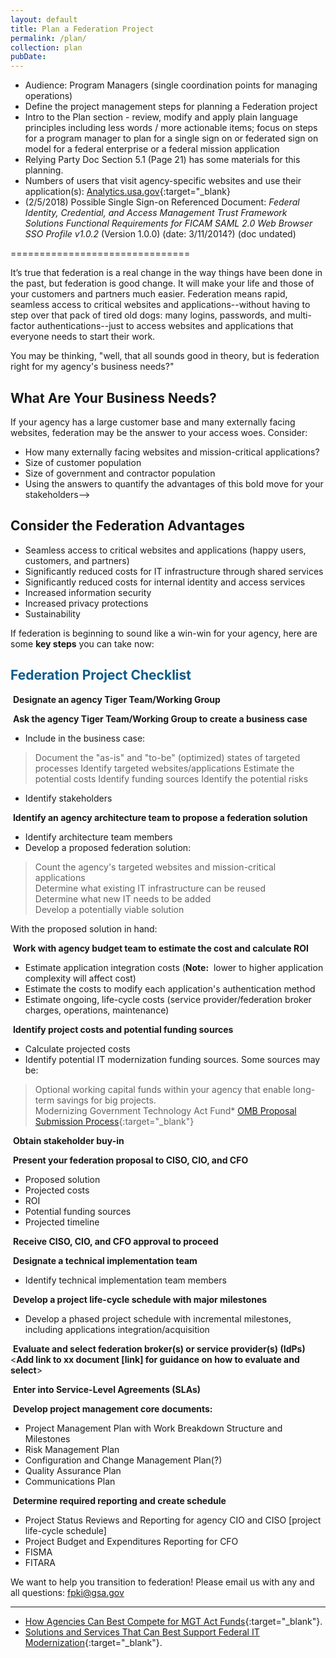 ```yaml
---
layout: default
title: Plan a Federation Project
permalink: /plan/
collection: plan
pubDate: 
---
```


- Audience: Program Managers (single coordination points for managing operations)
- Define the project management steps for planning a Federation project 
- Intro to the Plan section - review, modify and apply plain language principles including less words / more actionable items; focus on steps for a program manager to plan for a single sign on or federated sign on model for a federal enterprise or a federal mission application
- Relying Party Doc Section 5.1 (Page 21) has some materials for this planning.
- Numbers of users that visit agency-specific websites and use their application(s):  [Analytics.usa.gov](https://analytics.usa.gov/){:target="_blank}
- (2/5/2018) Possible Single Sign-on Referenced Document: _Federal Identity, Credential, and Access Management Trust Framework Solutions Functional Requirements for FICAM SAML 2.0 Web Browser SSO Profile v1.0.2_ (Version 1.0.0) (date: 3/11/2014?) (doc undated)

===============================

It’s true that federation is a real change in the way things have been done in the past, but federation is good change. It will make your life and those of your customers and partners much easier.  Federation means rapid, seamless access to critical websites and applications--without having to step over that pack of tired old dogs:  many logins, passwords, and multi-factor authentications--just to access websites and applications that everyone needs to start their work.  

You may be thinking, "well, that all sounds good in theory, but is federation right for my agency's business needs?" 

## What Are Your Business Needs? 

If your agency has a large customer base and many externally facing websites, federation may be the answer to your access woes. Consider:

* How many externally facing websites and mission-critical applications?
* Size of customer population<!--Most visited Federal Government websites:  https://analytics.usa.gov/-->
* Size of government and contractor population<!--Includes "partners"?-->
* Using the answers to quantify the advantages of this bold move for your stakeholders-->

## Consider the Federation Advantages 

* Seamless access to critical websites and applications (happy users, customers, and partners)
* Significantly reduced costs for IT infrastructure through shared services<!--and reuse?-->
* Significantly reduced costs for internal identity and access services
* Increased information security
* Increased privacy protections
* Sustainability

If federation is beginning to sound like a win-win for your agency, here are some **key steps** you can take now:

## <span style="color: #0C5C89">**Federation Project Checklist**</span>

<i class="fa fa-check-square-o"></i> &nbsp;**Designate an agency Tiger Team/Working Group**

<i class="fa fa-check-square-o"></i> &nbsp;**Ask the agency Tiger Team/Working Group to create a business case**
* Include in the business case:
> Document the "as-is" and "to-be" (optimized) states of targeted processes
> Identify targeted websites/applications
> Estimate the potential costs
> Identify funding sources<!--e.g., Technology Modernization Fund established by the Modernizing Government Technology Act-->
> Identify the potential risks
* Identify stakeholders<!--FICAM Roadmap list of Stakeholders is voluminous. How does PM identify which stakeholders must approve?-->

<i class="fa fa-check-square-o"></i> &nbsp;**Identify an agency architecture team to propose a federation solution**
* Identify architecture team members
* Develop a proposed federation solution:<br>
> Count the agency's targeted websites and mission-critical applications<br>
> Determine what existing IT infrastructure can be reused<br>
> Determine what new IT needs to be added<br>
> Develop a potentially viable solution<br>

With the proposed solution in hand:

<i class="fa fa-check-square-o"></i> &nbsp;**Work with agency budget team to estimate the cost and calculate ROI**
* Estimate application integration costs (**Note:**&nbsp;&nbsp;lower to higher application complexity will affect cost)
* Estimate the costs to modify each application's authentication method
* Estimate ongoing, life-cycle costs (service provider/federation broker charges, operations, maintenance)<!--Explain federation broker for PM audience.  Are we suggesting that a solution might be MAX.gov or Login.gov?-->

<i class="fa fa-check-square-o"></i> &nbsp;**Identify project costs and potential funding sources**
* Calculate projected costs
* Identify potential IT modernization funding sources. Some sources may be: 
> Optional working capital funds within your agency that enable long-term savings for big projects.<br> 
> Modernizing Government Technology Act Fund* [OMB Proposal Submission Process](https://www.whitehouse.gov/wp-content/uploads/2017/11/M-18-12.pdf){:target="_blank"}<br>

<i class="fa fa-check-square-o"></i> &nbsp;**Obtain stakeholder buy-in**
<!--FICAM Roadmap list of stakeholders is voluminous.  How does PM know which stakeholders must approve?-->

<i class="fa fa-check-square-o"></i> &nbsp;**Present your federation proposal to CISO, CIO, and CFO**
* Proposed solution
* Projected costs
* ROI
* Potential funding sources
* Projected timeline

<i class="fa fa-check-square-o"></i> &nbsp;**Receive CISO, CIO, and CFO approval to proceed**

<i class="fa fa-check-square-o"></i> &nbsp;**Designate a technical implementation team**
* Identify technical implementation team members

<i class="fa fa-check-square-o"></i> &nbsp;**Develop a project life-cycle schedule with major milestones** 
* Develop a phased project schedule with incremental milestones, including applications integration/acquisition

<i class="fa fa-check-square-o"></i> &nbsp;**Evaluate and select federation broker(s) or service provider(s) (IdPs)**
<**Add link to xx document [link] for guidance on how to evaluate and select**> 

<i class="fa fa-check-square-o"></i> &nbsp;**Enter into Service-Level Agreements (SLAs)**

<i class="fa fa-check-square-o"></i> &nbsp;**Develop project management core documents:**
* Project Management Plan with Work Breakdown Structure and Milestones
* Risk Management Plan
* Configuration and Change Management Plan(?)
* Quality Assurance Plan
* Communications Plan

<i class="fa fa-check-square-o"></i> &nbsp;**Determine required reporting and create schedule**
* Project Status Reviews and Reporting for agency CIO and CISO [project life-cycle schedule]
* Project Budget and Expenditures Reporting for CFO<!--roll-up to OMB reporting-->
* FISMA
* FITARA 

We want to help you transition to federation! Please email us with any and all questions: fpki@gsa.gov

---
* [How Agencies Can Best Compete for MGT Act Funds](https://fedtechmagazine.com/article/2018/08/how-agencies-can-best-compete-mgt-act-funds){:target="_blank"}.
* [Solutions and Services That Can Best Support Federal IT Modernization](https://fedtechmagazine.com/article/2018/08/what-solutions-and-services-can-best-support-federal-it-modernization){:target="_blank"}.
